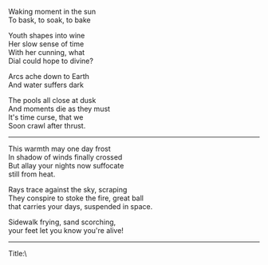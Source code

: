 Waking moment in the sun\
To bask, to soak, to bake

Youth shapes into wine\
Her slow sense of time\
With her cunning, what\
Dial could hope to divine?

Arcs ache down to Earth\
And water suffers dark

The pools all close at dusk\
And moments die as they must\
It's time curse, that we\
Soon crawl after thrust.

-----
This warmth may one day frost\
In shadow of winds finally crossed\
But allay your nights now suffocate\
still from heat.

Rays trace against the sky, scraping\
They conspire to stoke the fire, great ball\
that carries your days, suspended in space.

Sidewalk frying, sand scorching,\
your feet let you know you're alive!

-----

Title:\